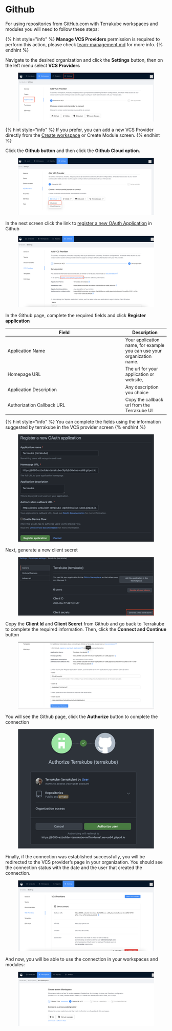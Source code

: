 # Github

For using repositories from GitHub.com with Terrakube workspaces and modules you will need to follow these steps:

{% hint style="info" %}
**Manage VCS Providers** permission is required to perform this action, please check [team-management.md](../organizations/team-management.md "mention") for more info.
{% endhint %}

Navigate to the desired organization and click the **Settings** button, then on the left menu select **VCS Providers**&#x20;

<figure><img src="../../.gitbook/assets/image (308).png" alt=""><figcaption></figcaption></figure>

{% hint style="info" %}
If you prefer, you can add a new VCS Provider directly from the [Create workspace](../workspaces/creating-workspaces.md) or Create Module screen.&#x20;
{% endhint %}

Click the **Github button** and then click the **Github Cloud option.**

<figure><img src="../../.gitbook/assets/image (356).png" alt=""><figcaption></figcaption></figure>

In the next screen click the link to [register a new OAuth Application](https://github.com/settings/applications/new) in Github

<figure><img src="../../.gitbook/assets/image (238).png" alt=""><figcaption></figcaption></figure>

In the Github page, complete the required fields and click **Register application**

<table><thead><tr><th width="354">Field</th><th>Description</th></tr></thead><tbody><tr><td>Application Name</td><td>Your application name, for example you can use your organization name.</td></tr><tr><td>Homepage URL</td><td>The url for your application or website,</td></tr><tr><td>Application Description</td><td>Any description you choice</td></tr><tr><td>Authorization Callback URL</td><td>Copy the callback url from the Terrakube UI</td></tr></tbody></table>

{% hint style="info" %}
You can complete the fields using the information suggested by terrakube in the VCS provider screen
{% endhint %}

<figure><img src="../../.gitbook/assets/image (142).png" alt=""><figcaption></figcaption></figure>

Next, generate a new client secret

<figure><img src="../../.gitbook/assets/image (318).png" alt=""><figcaption></figcaption></figure>

Copy the  **Client Id**  and **Client Secret** from Github and go back to Terrakube to complete the required information. Then, click the **Connect and Continue** button

<figure><img src="../../.gitbook/assets/image (237).png" alt=""><figcaption></figcaption></figure>

You will see the Github page, click the **Authorize** button to complete the connection

<figure><img src="../../.gitbook/assets/image (341).png" alt=""><figcaption></figcaption></figure>

Finally, if the connection was established successfully, you will be redirected to the VCS provider’s page in your organization. You should see the connection status with the date and the user that created the connection.

<figure><img src="../../.gitbook/assets/image (98).png" alt=""><figcaption></figcaption></figure>

And now, you will be able to use the connection in your workspaces and modules:

<figure><img src="../../.gitbook/assets/image (56).png" alt=""><figcaption></figcaption></figure>
